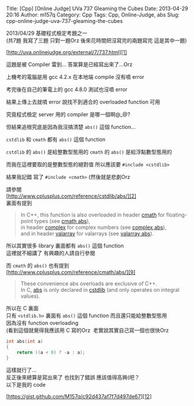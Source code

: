 Title: [Cpp] [Online Judge] UVa 737 Gleaming the Cubes
Date: 2013-04-29 20:16
Author: m157q
Category: Cpp
Tags: Cpp, Online-Judge, abs
Slug: cpp-online-judge-uva-737-gleaming-the-cubes

2013/04/29 基礎程式檢定考題之一    
(共7題 我寫了三題 只對一題Orz 後來花時間把沒寫完的兩題寫完 這是其中一題)    
    
[http://uva.onlinejudge.org/external/7/737.html][1]    
  
<!--more-->  
  
這題是被 Compiler 雷到... 答案算是已經寫出來了...Orz    
    
上機考的電腦是用 gcc 4.2.x 在本地端 compile 沒有噴 error    
    
考完後在自己的筆電上的 gcc 4.8.0 測試也沒噴 error    
    
結果上傳上去就噴 error 說找不到適合的 overloaded function 可用    
    
究竟程式檢定 server 用的 compiler 是哪一個啊@_@?    
    
但結果追根究底是因為我沒搞清楚 `abs()` 這個 function...    
    
`cstdlib` 和 `cmath` 都有 `abs()` 這個 function    
    
`cstdlib` 的 `abs()` 是給整數型態用的 `cmath` 的 `abs()` 是給浮點數型態用的    
    
而我在這裡要取的是整數型態的絕對值 所以應該要 `#include <cstdlib>`    
    
結果我記錯 寫了 `#include <cmath>` (然後就是悲劇Orz    
    
請參閱    
[http://www.cplusplus.com/reference/cstdlib/abs/][2]    
裏面有提到    
    
>In C++, this function is also overloaded in header [cmath][3] for floating-point types (see [cmath abs][4]),  
>in header [complex][5] for complex numbers (see [complex abs][6]),  
>and in header [valarray][7] for valarrays (see [valarray abs][8]).    
    
所以其實很多 library 裏面都有 `abs()` 這個 function    
這裡就不細講了 有興趣的人請自行參閱    
    
而 `cmath` 的 `abs()` 也有提到    
[http://www.cplusplus.com/reference/cmath/abs/][9]    
    
>These convenience abs overloads are exclusive of C++.  
>In C, [abs][10] is only declared in [cstdlib][11] (and only operates on integral values).    
    
所以在 C 裏面    
只有 `<stdlib.h>` 裏面有 `abs()` 這個 function 而且還只能給整數型態用    
因為沒有 function overloading    
(看到這個就覺得我應該用 C 寫的Orz  老實說其實自己寫一個也很快Orz    
  
```c  
int abs(int a)    
{    
    return ((a < 0) ? -a : a);    
}    
```  
  
這樣就行了...    
反正後來總算是寫出來了 也找到了錯誤 應該值得高興(吧？    
以下是我的 code    
    
[https://gist.github.com/M157q/c92d437af7f7d497de67][12]    
    
  
  
[1]: http://uva.onlinejudge.org/external/7/737.html  
[2]: http://www.cplusplus.com/reference/cstdlib/abs/  
[3]: http://www.cplusplus.com/cmath  
[4]: http://www.cplusplus.com/cmath:abs  
[5]: http://www.cplusplus.com/complex  
[6]: http://www.cplusplus.com/complex:abs  
[7]: http://www.cplusplus.com/valarray  
[8]: http://www.cplusplus.com/valarray:abs  
[9]: http://www.cplusplus.com/reference/cmath/abs/  
[10]: http://www.cplusplus.com/abs  
[11]: http://www.cplusplus.com/cstdlib  
[12]: https://gist.github.com/M157q/c92d437af7f7d497de67  
